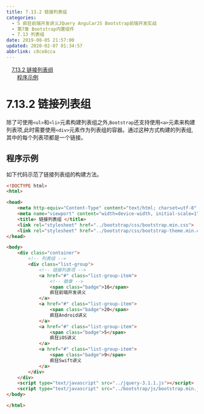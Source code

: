 ```yaml
---
title: 7.13.2 链接列表组
categories: 
  - 5 疯狂前端开发讲义JQuery AngularJS Bootstrap前端开发实战
  - 第7章 Bootstrap内置组件
  - 7.13 列表组
date: 2019-08-05 21:57:00
updated: 2020-02-07 01:34:57
abbrlink: c8ce8cca
---
```

<div id='my_toc'><a href="/JavaReadingNotes/c8ce8cca/#7-13-2-链接列表组" class="header_1">7.13.2 链接列表组</a>&nbsp;<br><a href="/JavaReadingNotes/c8ce8cca/#程序示例" class="header_2">程序示例</a>&nbsp;<br></div>
<style>.header_1{margin-left: 1em;}.header_2{margin-left: 2em;}.header_3{margin-left: 3em;}.header_4{margin-left: 4em;}.header_5{margin-left: 5em;}.header_6{margin-left: 6em;}</style>
<!--more-->
<script>if (navigator.platform.search('arm')==-1){document.getElementById('my_toc').style.display = 'none';}var e,p = document.getElementsByTagName('p');while (p.length>0) {e = p[0];e.parentElement.removeChild(e);}</script>

<!--end-->
<!--SSTStart-->
# 7.13.2 链接列表组 #
除了可使用`<ul>`和`<li>`元素构建列表组之外,`Bootstrap`还支持使用`<a>`元素来构建列表项,此时需要使用`<div>`元素作为列表组的容器。通过这种方式构建的列表组,其中的每个列表项都是一个链接。
<!--SSTStop-->
## 程序示例 ##
如下代码示范了链接列表组的构建方法。
```html
<!DOCTYPE html>
<html>

<head>
    <meta http-equiv="Content-Type" content="text/html; charset=utf-8" />
    <meta name="viewport" content="width=device-width, initial-scale=1">
    <title> 链接列表组 </title>
    <link rel="stylesheet" href="../bootstrap/css/bootstrap.min.css">
    <link rel="stylesheet" href="../bootstrap/css/bootstrap-theme.min.css">
</head>

<body>
    <div class="container">
        <!-- 列表组 -->
        <div class="list-group">
            <!-- 链接列表项 -->
            <a href="#" class="list-group-item">
                <!-- 徽章 -->
                <span class="badge">16</span>
                疯狂前端开发讲义
            </a>
            <a href="#" class="list-group-item">
                <span class="badge">20</span>
                疯狂Android讲义
            </a>
            <a href="#" class="list-group-item">
                <span class="badge">5</span>
                疯狂iOS讲义
            </a>
            <a href="#" class="list-group-item">
                <span class="badge">9</span>
                疯狂Swift讲义
            </a>
        </div>
    </div>
    <script type="text/javascript" src="../jquery-3.1.1.js"></script>
    <script type="text/javascript" src="../bootstrap/js/bootstrap.min.js"></script>
</body>

</html>
```

